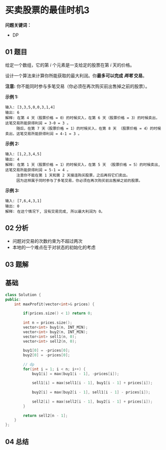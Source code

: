 # 买卖股票的最佳时机3
**问题关键词：**

- DP

## 01 题目

给定一个数组，它的第 *i* 个元素是一支给定的股票在第 *i* 天的价格。

设计一个算法来计算你所能获取的最大利润。你**最多可以完成 *两笔* 交易**。

**注意:** 你不能同时参与多笔交易（你必须在再次购买前出售掉之前的股票）。

**示例 1:**

```
输入: [3,3,5,0,0,3,1,4]
输出: 6
解释: 在第 4 天（股票价格 = 0）的时候买入，在第 6 天（股票价格 = 3）的时候卖出，这笔交易所能获得利润 = 3-0 = 3 。
     随后，在第 7 天（股票价格 = 1）的时候买入，在第 8 天 （股票价格 = 4）的时候卖出，这笔交易所能获得利润 = 4-1 = 3 。
```

**示例 2:**

```
输入: [1,2,3,4,5]
输出: 4
解释: 在第 1 天（股票价格 = 1）的时候买入，在第 5 天 （股票价格 = 5）的时候卖出, 这笔交易所能获得利润 = 5-1 = 4 。   
     注意你不能在第 1 天和第 2 天接连购买股票，之后再将它们卖出。   
     因为这样属于同时参与了多笔交易，你必须在再次购买前出售掉之前的股票。
```

**示例 3:**

```
输入: [7,6,4,3,1] 
输出: 0 
解释: 在这个情况下, 没有交易完成, 所以最大利润为 0。
```

## 02 分析

- 问题对交易的次数约束为不超过两次
- 本地的一个难点在于对状态的初始化的考虑

## 03 题解

## 基础

```c++
class Solution {
public:
    int maxProfit(vector<int>& prices) {
        
        if(prices.size() < 1) return 0;
        
        int n = prices.size();
        vector<int> buy1(n, INT_MIN);
        vector<int> buy2(n, INT_MIN);
        vector<int> sell1(n, 0);
        vector<int> sell2(n, 0);
        
        buy1[0] = -prices[0];
        buy2[0] = -prices[0];
        
        // dp
        for(int i = 1; i < n; i++) {
            buy1[i] = max(buy1[i - 1], -prices[i]);
            
            sell1[i] = max(sell1[i - 1], buy1[i - 1] + prices[i]);
            
            buy2[i] = max(buy2[i - 1], sell1[i - 1] - prices[i]);
            
            sell2[i] = max(sell2[i - 1], buy2[i - 1] + prices[i]);
        }
        
        return sell2[n - 1];
    }
};
```



## 04 总结

